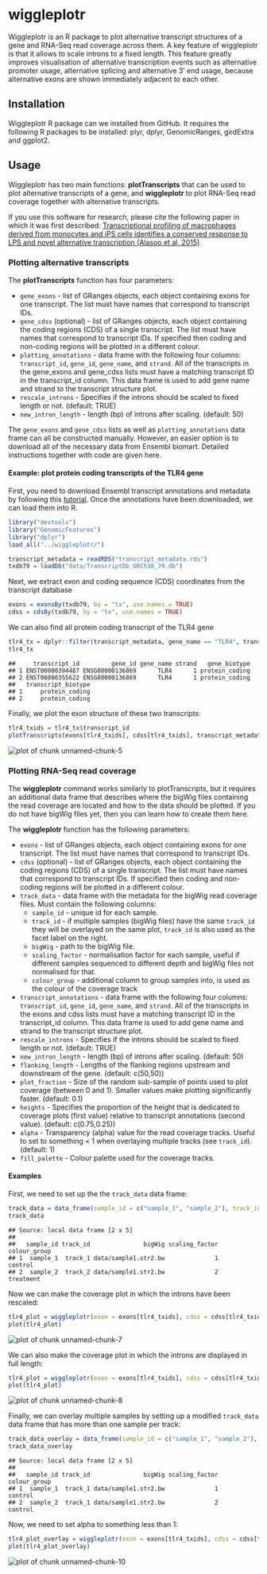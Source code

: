 

# wiggleplotr
Wiggleplotr is an R package to plot alternative transcript structures of a gene and RNA-Seq read coverage across them. A key feature of wiggleplotr is that it allows to scale introns to a fixed length. This feature greatly improves visualisation of alternative transcription events such as alternative promoter usage, alternative splicing and alternative 3’ end usage, because alternative exons are shown immediately adjacent to each other.

## Installation
Wiggleplotr R package can we installed from GitHub. It requires the following R packages to be installed: plyr, dplyr, GenomicRanges, girdExtra and ggplot2.

## Usage
Wiggleplotr has two main functions: **plotTranscripts** that can be used to plot alternative transcripts of a gene, and **wiggleplotr** to plot RNA-Seq read coverage together with alternative transcripts. 

If you use this software for research, please cite the following paper in which it was first described: [Transcriptional profiling of macrophages derived from monocytes and iPS cells identifies a conserved response to LPS and novel alternative transcription (Alasoo et al, 2015)](http://www.nature.com/articles/srep12524)

### Plotting alternative transcripts
The **plotTranscripts** function has four parameters:
* `gene_exons` - list of GRanges objects, each object containing exons for one transcript. The list must have names that correspond to transcript IDs.
* `gene_cdss` (optional) - list of GRanges objects, each object containing the coding regions (CDS) of a single transcript. The list must have names that correspond to transcript IDs. If specified then coding and non-coding regions will be plotted in a different colour.
* `plotting_annotations` - data frame with the following four columns: `transcript_id`, `gene_id`, `gene_name`, and `strand`. All of the transcripts in the gene_exons and gene_cdss lists must have a matching transcript ID in the transcript_id column. This data frame is used to add gene name and strand to the transcript structure plot.
* `rescale_introns` - Specifies if the introns should be scaled to fixed length or not. (default: TRUE)
* `new_intron_length` - length (bp) of introns after scaling. (default: 50)

The `gene_exons` and `gene_cdss` lists as well as `plotting_annotations` data frame can all be constructed manually. However, an easier option is to download all of the necessary data from Ensembl biomart. Detailed instructions together with code are given here. 

#### Example: plot protein coding transcripts of the TLR4 gene
First, you need to download Ensembl transcript annotations and metadata by following this [tutorial](https://github.com/kauralasoo/wiggleplotr/blob/master/download_annotations.md). Once the annotations have been downloaded, we can load them into R.


```r
library("devtools")
library("GenomicFeatures")
library("dplyr")
load_all("../wiggleplotr/")
```

```r
transcript_metadata = readRDS("transcript_metadata.rds")
txdb79 = loadDb("data/TranscriptDb_GRCh38_79.db")
```
Next, we extract exon and coding sequence (CDS) coordinates from the transcript database

```r
exons = exonsBy(txdb79, by = "tx", use.names = TRUE)
cdss = cdsBy(txdb79, by = "tx", use.names = TRUE)
```
We can also find all protein coding transcript of the TLR4 gene

```r
tlr4_tx = dplyr::filter(transcript_metadata, gene_name == "TLR4", transcript_biotype == "protein_coding")
tlr4_tx
```

```
##     transcript_id         gene_id gene_name strand   gene_biotype
## 1 ENST00000394487 ENSG00000136869      TLR4      1 protein_coding
## 2 ENST00000355622 ENSG00000136869      TLR4      1 protein_coding
##   transcript_biotype
## 1     protein_coding
## 2     protein_coding
```
Finally, we plot the exon structure of these two transcripts:

```r
tlr4_txids = tlr4_tx$transcript_id
plotTranscripts(exons[tlr4_txids], cdss[tlr4_txids], transcript_metadata, rescale_introns = FALSE)
```

![plot of chunk unnamed-chunk-5](figure/unnamed-chunk-5-1.png) 

### Plotting RNA-Seq read coverage
The **wiggleplotr** command works similarly to plotTranscripts, but it requires an additional data frame that describes where the bigWig files containing the read coverage are located and how to the data should be plotted. If you do not have bigWig files yet, then you can learn how to create them here.

The **wiggleplotr** function has the following parameters:
* `exons` - list of GRanges objects, each object containing exons for one transcript. The list must have names that correspond to transcript IDs.
* `cdss` (optional) - list of GRanges objects, each object containing the coding regions (CDS) of a single transcript. The list must have names that correspond to transcript IDs. If specified then coding and non-coding regions will be plotted in a different colour.
* `track_data` - data frame with the metadata for the bigWig read coverage files. Must contain the following columns: 
  * `sample_id` - unique id for each sample.
  * `track_id` - if multiple samples (bigWig files) have the same `track_id` they will be overlayed on the same plot, `track_id` is also used as the facet label on the right.
  * `bigWig` - path to the bigWig file.
  * `scaling_factor` - normalisation factor for each sample, useful if different samples sequenced to different depth and bigWig files not normalised for that.
  * `colour_group` - additional column to group samples into, is used as the colour of the coverage track
* `transcript_annotations` - data frame with the following four columns: `transcript_id`, `gene_id`, `gene_name`, and `strand`. All of the transcripts in the exons and cdss lists must have a matching transcript ID in the transcript_id column. This data frame is used to add gene name and strand to the transcript structure plot.
* `rescale_introns` - Specifies if the introns should be scaled to fixed length or not. (default: TRUE)
* `new_intron_length` - length (bp) of introns after scaling. (default: 50)
* `flanking_length` - Lengths of the flanking regions upstream and downstream of the gene. (default: c(50,50))
* `plot_fraction` - Size of the random sub-sample of points used to plot coverage (between 0 and 1). Smaller values make plotting significantly faster. (default: 0.1)
* `heights` - Specifies the proportion of the height that is dedicated to coverage plots (first value) relative to transcript annotations (second value). (default: c(0.75,0.25))
* `alpha` - Transparency (alpha) value for the read coverage tracks. Useful to set to something < 1 when overlaying multiple tracks (see `track_id`). (default: 1)
* `fill_palette` - Colour palette used for the coverage tracks.


#### Examples
First, we need to set up the the `track_data` data frame:

```r
track_data = data_frame(sample_id = c("sample_1", "sample_2"), track_id = c("track_1", "track_2"), bigWig = c("data/sample1.str2.bw", "data/sample1.str2.bw"), scaling_factor = c(1,2), colour_group = c("control", "treatment"))
track_data
```

```
## Source: local data frame [2 x 5]
## 
##   sample_id track_id               bigWig scaling_factor colour_group
## 1  sample_1  track_1 data/sample1.str2.bw              1      control
## 2  sample_2  track_2 data/sample1.str2.bw              2    treatment
```

Now we can make the coverage plot in which the introns have been rescaled:

```r
tlr4_plot = wiggleplotr(exon = exons[tlr4_txids], cdss = cdss[tlr4_txids], track_data = track_data, transcript_annotations = tlr4_tx, rescale_introns = TRUE)
plot(tlr4_plot)
```

![plot of chunk unnamed-chunk-7](figure/unnamed-chunk-7-1.png) 

We can also make the coverage plot in which the introns are displayed in full length:

```r
tlr4_plot = wiggleplotr(exon = exons[tlr4_txids], cdss = cdss[tlr4_txids], track_data = track_data, transcript_annotations = tlr4_tx, rescale_introns = FALSE)
plot(tlr4_plot)
```

![plot of chunk unnamed-chunk-8](figure/unnamed-chunk-8-1.png) 

Finally, we can overlay multiple samples by setting up a modified `track_data` data frame that has more than one sample per track:

```r
track_data_overlay = data_frame(sample_id = c("sample_1", "sample_2"), track_id = c("track_1", "track_1"), bigWig = c("data/sample1.str2.bw", "data/sample1.str2.bw"), scaling_factor = c(1,2), colour_group = c("control", "control"))
track_data_overlay
```

```
## Source: local data frame [2 x 5]
## 
##   sample_id track_id               bigWig scaling_factor colour_group
## 1  sample_1  track_1 data/sample1.str2.bw              1      control
## 2  sample_2  track_1 data/sample1.str2.bw              2      control
```
Now, we need to set alpha to something less than 1:

```r
tlr4_plot_overlay = wiggleplotr(exon = exons[tlr4_txids], cdss = cdss[tlr4_txids], track_data = track_data_overlay, transcript_annotations = tlr4_tx, rescale_introns = FALSE, alpha = 0.5)
plot(tlr4_plot_overlay)
```

![plot of chunk unnamed-chunk-10](figure/unnamed-chunk-10-1.png) 
